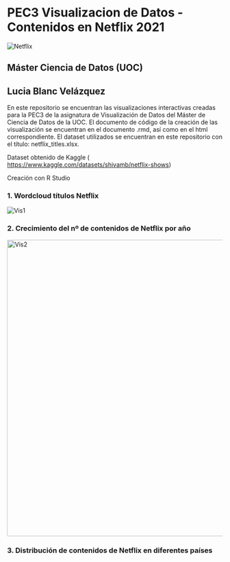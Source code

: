 # PEC3 Visualizacion de Datos - Contenidos en Netflix 2021

![Netflix](https://github.com/LuciaBlancV/PEC3_Visualizacion/assets/148953141/40d365d5-fd4d-434a-a0c1-36d8ddf656a9)




## Máster Ciencia de Datos (UOC)

## Lucia Blanc Velázquez

En este repositorio se encuentran las visualizaciones interactivas creadas para la PEC3 de la asignatura de Visualización de Datos del Máster de Ciencia de Datos de la UOC.
El documento de código de la creación de las visualización se encuentran en el documento .rmd, así como en el html correspondiente. El dataset utilizados se encuentran en este repositorio con el título: netflix_titles.xlsx.

Dataset obtenido de Kaggle ( https://www.kaggle.com/datasets/shivamb/netflix-shows)

Creación con R Studio



### 1. Wordcloud títulos Netflix

![Vis1](https://github.com/LuciaBlancV/PEC3_Visualizacion/assets/148953141/ab367afb-2dc5-473f-a778-cb7ea96ba259)



### 2. Crecimiento del nº de contenidos de Netflix por año

<img width="691" alt="Vis2" src="https://github.com/LuciaBlancV/PEC3_Visualizacion/assets/148953141/574f3a73-1cee-4cd3-9a14-696f5757f50b">



### 3. Distribución de contenidos de Netflix en diferentes países




